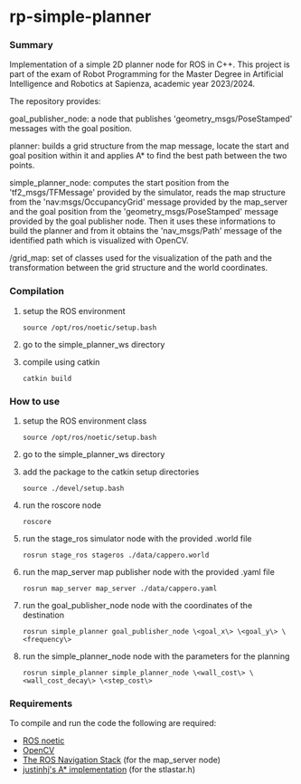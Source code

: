 # rp-simple-planner

### Summary

Implementation of a simple 2D planner node for ROS in C++. This project is part of the exam of Robot Programming for the Master Degree in Artificial Intelligence and Robotics at Sapienza, academic year 2023/2024.

The repository provides:

goal_publisher_node: a node that publishes 'geometry_msgs/PoseStamped' messages with the goal position.

planner: builds a grid structure from the map message, locate the start and goal position within it and applies A* to find the best path between the two points.

simple_planner_node: computes the start position from the 'tf2_msgs/TFMessage' provided by the simulator, reads the map structure from the 'nav:msgs/OccupancyGrid' message provided by the map_server and the goal position from the 'geometry_msgs/PoseStamped' message provided by the goal publisher node. Then it uses these informations to build the planner and from it obtains the 'nav_msgs/Path' message of the identified path which is visualized with OpenCV.

/grid_map: set of classes used for the visualization of the path and the transformation between the grid structure and the world coordinates.


### Compilation

1)  setup the ROS environment

        source /opt/ros/noetic/setup.bash

2)  go to the simple_planner_ws directory

3)  compile using catkin

        catkin build


### How to use

1)  setup the ROS environment class

        source /opt/ros/noetic/setup.bash
    
3)  go to the simple_planner_ws directory

4)  add the package to the catkin setup directories

        source ./devel/setup.bash

5)  run the roscore node

        roscore

6)  run the stage_ros simulator node with the provided .world file

        rosrun stage_ros stageros ./data/cappero.world

7)  run the map_server map publisher node with the provided .yaml file

        rosrun map_server map_server ./data/cappero.yaml

8)  run the goal_publisher_node node with the coordinates of the destination

        rosrun simple_planner goal_publisher_node \<goal_x\> \<goal_y\> \<frequency\>

9)  run the simple_planner_node node with the parameters for the planning

        rosrun simple_planner simple_planner_node \<wall_cost\> \<wall_cost_decay\> \<step_cost\>
        

### Requirements

To compile and run the code the following are required:

*   [ROS noetic](https://wiki.ros.org/noetic)
*   [OpenCV](https://opencv.org)
*   [The ROS Navigation Stack](https://github.com/ros-planning/navigation) (for the map_server node)
*   [justinhj's A* implementation](https://github.com/justinhj/astar-algorithm-cpp) (for the stlastar.h)
